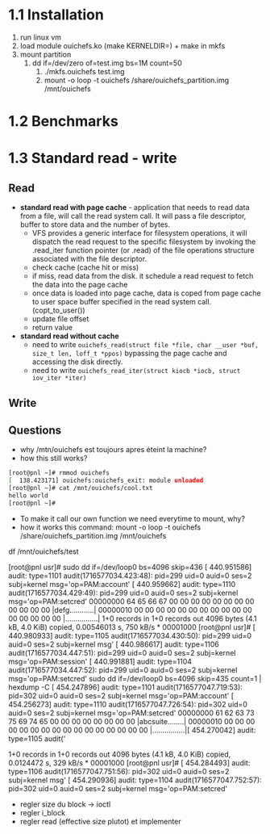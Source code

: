 # 1.1 Installation
1. run linux vm
2. load module ouichefs.ko (make KERNELDIR=) + make in mkfs
3. mount partition
   1. dd if=/dev/zero of=test.img bs=1M count=50
      1. ./mkfs.ouichefs test.img
      2. mount -o loop -t ouichefs /share/ouichefs_partition.img /mnt/ouichefs 

# 1.2 Benchmarks

# 1.3 Standard read - write
## Read
* **standard read with page cache** - application that needs to read data from a file, will call the read system call. It will pass a file descriptor, buffer to store data and the number of bytes. 
  * VFS provides a generic interface for filesystem operations, it will dispatch the read request to the specific filesystem by invoking the .read_iter function pointer (or .read) of the file operations structure associated with the file descriptor. 
  * check cache (cache hit or miss)
  * if miss, read data from the disk. it schedule a read request to fetch the data into the page cache
  * once data is loaded into page cache, data is coped from page cache to user space buffer specified in the read system call. (copt_to_user())
  * update file offset
  * return value
* **standard read without cache**
  * need to write `ouichefs_read(struct file *file, char __user *buf, size_t len, loff_t *ppos)` bypassing the page cache and accessing the disk directly.
  * need to write `ouichefs_read_iter(struct kiocb *iocb, struct iov_iter *iter)`

## Write

## Questions
- why /mtn/ouichefs est toujours apres éteint la machine?
- how this still works?
```bash
[root@pnl ~]# rmmod ouichefs 
[  138.423171] ouichefs:ouichefs_exit: module unloaded
[root@pnl ~]# cat /mnt/ouichefs/cool.txt 
hello world
[root@pnl ~]# 
```
- To make it call our own function we need everytime to mount, why?
- how it works this command: mount -o loop -t ouichefs /share/ouichefs_partition.img /mnt/ouichefs

df /mnt/ouichefs/test



[root@pnl usr]# sudo dd if=/dev/loop0 bs=4096 skip=436
[  440.951586] audit: type=1101 audit(1716577034.423:48): pid=299 uid=0 auid=0 ses=2 subj=kernel msg='op=PAM:account'
[  440.959662] audit: type=1110 audit(1716577034.429:49): pid=299 uid=0 auid=0 ses=2 subj=kernel msg='op=PAM:setcred'
00000000  64 65 66 67 00 00 00 00  00 00 00 00 00 00 00 00  |defg............|
00000010  00 00 00 00 00 00 00 00  00 00 00 00 00 00 00 00  |................|
1+0 records in
1+0 records out
4096 bytes (4.1 kB, 4.0 KiB) copied, 0.00546013 s, 750 kB/s
*
00001000
[root@pnl usr]# [  440.980933] audit: type=1105 audit(1716577034.430:50): pid=299 uid=0 auid=0 ses=2 subj=kernel msg'
[  440.986617] audit: type=1106 audit(1716577034.447:51): pid=299 uid=0 auid=0 ses=2 subj=kernel msg='op=PAM:session'
[  440.991881] audit: type=1104 audit(1716577034.447:52): pid=299 uid=0 auid=0 ses=2 subj=kernel msg='op=PAM:setcred'
sudo dd if=/dev/loop0 bs=4096 skip=435 count=1 | hexdump -C
[  454.247896] audit: type=1101 audit(1716577047.719:53): pid=302 uid=0 auid=0 ses=2 subj=kernel msg='op=PAM:account'
[  454.256273] audit: type=1110 audit(1716577047.726:54): pid=302 uid=0 auid=0 ses=2 subj=kernel msg='op=PAM:setcred'
00000000  61 62 63 73 75 69 74 65  00 00 00 00 00 00 00 00  |abcsuite........|
00000010  00 00 00 00 00 00 00 00  00 00 00 00 00 00 00 00  |................|[  454.270042] audit: type=1105 audit('

1+0 records in
1+0 records out
4096 bytes (4.1 kB, 4.0 KiB) copied, 0.0124472 s, 329 kB/s
*
00001000
[root@pnl usr]# [  454.284493] audit: type=1106 audit(1716577047.751:56): pid=302 uid=0 auid=0 ses=2 subj=kernel msg'
[  454.290936] audit: type=1104 audit(1716577047.752:57): pid=302 uid=0 auid=0 ses=2 subj=kernel msg='op=PAM:setcred'



- regler size du block  -> ioctl 
- regler i_block
- regler read (effective size plutot) et implementer